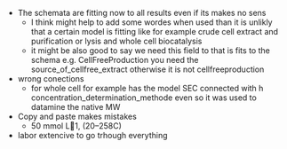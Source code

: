 - The schemata are fitting now to all results even if its makes no sens
    - I think might help to add some wordes when used than it is unlikly that a certain model is fitting like for example crude cell extract and purification or lysis and whole cell biocatalysis
    - it might be also good to say we need this field to that is fits to the schema e.g. CellFreeProduction you need the source_of_cellfree_extract otherwise it is not cellfreeproduction
-  wrong conections
    - for whole cell for example has the model SEC connected with h concentration_determination_methode even so it was used to datamine the native MW 
- Copy and paste makes mistakes 
    -  50 mmol L1, (20–258C)
- labor extencive to go trhough everything